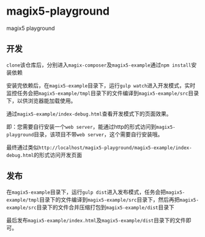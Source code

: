 # magix5-playground
magix5 playground

## 开发
`clone`该仓库后，分别进入`magix-composer`及`magix5-example`通过`npm install`安装依赖

安装完依赖后，在`magix5-example`目录下，运行`gulp watch`进入开发模式，实时监控任务会把`magix5-example/tmpl`目录下的文件编译到`magix5-example/src`目录下，以供浏览器能加载使用。

通过`magix5-example/index-debug.html`查看开发模式下的页面效果。

即：您需要自行安装一个`web server`，能通过http的形式访问到`magix5-playground`目录，该项目不带`web server`，这个需要自行安装哦。

最终通过类似`http://localhost/magix5-playground/magix5-example/index-debug.html`的形式访问开发页面

## 发布
在`magix5-example`目录下，运行`gulp dist`进入发布模式，任务会把`magix5-example/tmpl`目录下的文件编译到`magix5-example/src`目录下，然后再把`magix5-example/src`目录下的文件合并压缩打包到`magix5-example/dist`目录下

最后发布`magix5-example/index.html`及`magix5-example/dist`目录下的文件即可。
